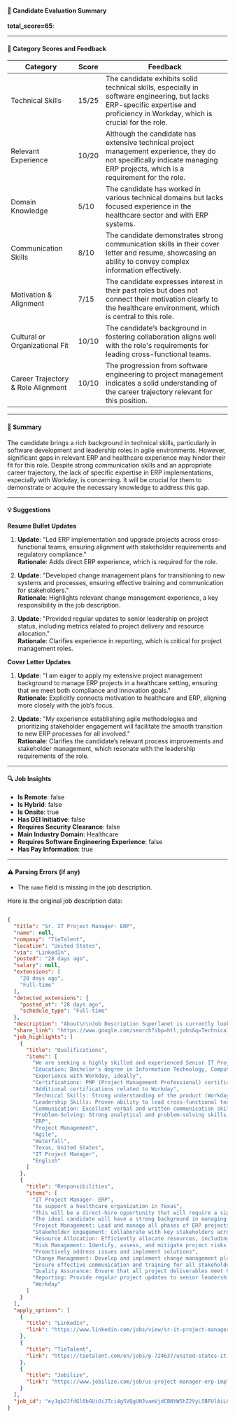 #### 📄 Candidate Evaluation Summary
**total_score=65**:  

---

#### 🎯 Category Scores and Feedback

| Category                        | Score | Feedback |
|----------------------------------|-------|----------|
| Technical Skills                 | 15/25 | The candidate exhibits solid technical skills, especially in software engineering, but lacks ERP-specific expertise and proficiency in Workday, which is crucial for the role. |
| Relevant Experience              | 10/20 | Although the candidate has extensive technical project management experience, they do not specifically indicate managing ERP projects, which is a requirement for the role. |
| Domain Knowledge                 | 5/10  | The candidate has worked in various technical domains but lacks focused experience in the healthcare sector and with ERP systems. |
| Communication Skills             | 8/10  | The candidate demonstrates strong communication skills in their cover letter and resume, showcasing an ability to convey complex information effectively. |
| Motivation & Alignment           | 7/15  | The candidate expresses interest in their past roles but does not connect their motivation clearly to the healthcare environment, which is central to this role. |
| Cultural or Organizational Fit   | 10/10 | The candidate’s background in fostering collaboration aligns well with the role's requirements for leading cross-functional teams. |
| Career Trajectory & Role Alignment | 10/10 | The progression from software engineering to project management indicates a solid understanding of the career trajectory relevant for this position. |

---

#### 🧾 Summary

The candidate brings a rich background in technical skills, particularly in software development and leadership roles in agile environments. However, significant gaps in relevant ERP and healthcare experience may hinder their fit for this role. Despite strong communication skills and an appropriate career trajectory, the lack of specific expertise in ERP implementations, especially with Workday, is concerning. It will be crucial for them to demonstrate or acquire the necessary knowledge to address this gap.

---

#### 💡 Suggestions

**Resume Bullet Updates**  
1. **Update**: "Led ERP implementation and upgrade projects across cross-functional teams, ensuring alignment with stakeholder requirements and regulatory compliance."  
   **Rationale**: Adds direct ERP experience, which is required for the role.

2. **Update**: "Developed change management plans for transitioning to new systems and processes, ensuring effective training and communication for stakeholders."  
   **Rationale**: Highlights relevant change management experience, a key responsibility in the job description.

3. **Update**: "Provided regular updates to senior leadership on project status, including metrics related to project delivery and resource allocation."  
   **Rationale**: Clarifies experience in reporting, which is critical for project management roles.

**Cover Letter Updates**  
1. **Update**: "I am eager to apply my extensive project management background to manage ERP projects in a healthcare setting, ensuring that we meet both compliance and innovation goals."  
   **Rationale**: Explicitly connects motivation to healthcare and ERP, aligning more closely with the job’s focus.

2. **Update**: "My experience establishing agile methodologies and prioritizing stakeholder engagement will facilitate the smooth transition to new ERP processes for all involved."  
   **Rationale**: Clarifies the candidate’s relevant process improvements and stakeholder management, which resonate with the leadership requirements of the role.

---

#### 🔍 Job Insights

- **Is Remote**: false  
- **Is Hybrid**: false  
- **Is Onsite**: true  
- **Has DEI Initiative**: false  
- **Requires Security Clearance**: false  
- **Main Industry Domain**: Healthcare  
- **Requires Software Engineering Experience**: false  
- **Has Pay Information**: true  

---

#### ⚠️ Parsing Errors (if any)

- The `name` field is missing in the job description.

Here is the original job description data:

```json

{
  "title": "Sr. IT Project Manager- ERP",
  "name": null,
  "company": "TieTalent",
  "location": "United States",
  "via": "LinkedIn",
  "posted": "28 days ago",
  "salary": null,
  "extensions": [
    "28 days ago",
    "Full-time"
  ],
  "detected_extensions": {
    "posted_at": "28 days ago",
    "schedule_type": "Full-time"
  },
  "description": "About\n\nJob Description Superlanet is currently looking for an\n\nSr. IT Project Manager- ERP\n\nto support a healthcare organization in Texas. This will be a direct-hire opportunity that will require a significant amount of on-site. We are seeking a highly skilled and experienced Senior IT Project Manager to oversee the management and implementation of Enterprise Resource Planning (ERP) projects. The ideal candidate will have a strong background in managing complex ERP implementations and upgrades.\n\u2022 Project Management: Lead and manage all phases of ERP projects, including planning, execution, monitoring, and closing, ensuring projects are delivered on time, within scope, and within budget.\n\u2022 Stakeholder Engagement: Collaborate with key stakeholders across departments to gather requirements, define project goals, and ensure alignment with organizational objectives.\n\u2022 Resource Allocation: Efficiently allocate resources, including project teams, budgets, and timelines, to ensure project success.\n\u2022 Risk Management: Identify, assess, and mitigate project risks to minimize impact on project delivery. Proactively address issues and implement solutions.\n\u2022 Change Management: Develop and implement change management plans to facilitate the smooth transition to new ERP systems and processes. Ensure effective communication and training for all stakeholders.\n\u2022 Quality Assurance: Ensure that all project deliverables meet high-quality standards and comply with regulatory requirements and industry best practices.\n\u2022 Reporting: Provide regular project updates to senior leadership, including status reports, progress metrics, and performance evaluations.\n\nRequirements\n\u2022 Education: Bachelor's degree in Information Technology, Computer Science, Business Administration, or a related field. A Master's degree is preferred.\n\u2022 Experience: Minimum of 7-10 years of experience in IT project management, with a focus on ERP systems implementation and upgrades. Experience with Workday, ideally.\n\u2022 Certifications: PMP (Project Management Professional) certification is required. Additional certifications related to Workday.\n\u2022 Technical Skills: Strong understanding of the product (Workday), project management methodologies (Agile, Waterfall), and change management processes.\n\u2022 Leadership Skills: Proven ability to lead cross-functional teams and manage complex projects in an academic or healthcare environment.\n\u2022 Communication: Excellent verbal and written communication skills, with the ability to effectively engage and influence stakeholders at all levels.\n\u2022 Problem-Solving: Strong analytical and problem-solving skills, with a focus on delivering practical and innovative solutions.\n\nBenefits\n\nThe salary range below is based on the market rate and is contingent on the organization's requisition and qualifications of the candidate:\n\n$100-140k\n\nNice-to-have skills\n\u2022 ERP\n\u2022 Workday\n\u2022 Project Management\n\u2022 Agile\n\u2022 Waterfall\n\u2022 Texas, United States\n\nWork experience\n\u2022 IT Project Manager\n\nLanguages\n\u2022 English",
  "share_link": "https://www.google.com/search?ibp=htl;jobs&q=Technical+Project+Manager&htidocid=1sCCJ3BgN-ul3eX5AAAAAA%3D%3D&hl=en-US&shndl=37&shmd=H4sIAAAAAAAA_xXMsQrCMBAAUFz9hE43C02k4KKziIJQbJ3LNR5pSrwruRv6E_6zurzxbT-bbdMVB9ce2iIzBYM7MkYqNZwfLdRwkxGUsIQJhOEiEjNVp8ls0aP3qtlFNbQUXJC3F6ZRVj_LqH8GnbDQktFoaA771S0cd1WfqMdMbJAYnpyMXtD9DtIv7ZLMWpAAAAA&shmds=v1_AQbUm94UUWuwUDo2VjAYhxKkPGu2Igwo91ahGZMV0FWzAhA3Hg&source=sh/x/job/li/m1/1#fpstate=tldetail&htivrt=jobs&htiq=Technical+Project+Manager&htidocid=1sCCJ3BgN-ul3eX5AAAAAA%3D%3D",
  "job_highlights": [
    {
      "title": "Qualifications",
      "items": [
        "We are seeking a highly skilled and experienced Senior IT Project Manager to oversee the management and implementation of Enterprise Resource Planning (ERP) projects",
        "Education: Bachelor's degree in Information Technology, Computer Science, Business Administration, or a related field",
        "Experience with Workday, ideally",
        "Certifications: PMP (Project Management Professional) certification is required",
        "Additional certifications related to Workday",
        "Technical Skills: Strong understanding of the product (Workday), project management methodologies (Agile, Waterfall), and change management processes",
        "Leadership Skills: Proven ability to lead cross-functional teams and manage complex projects in an academic or healthcare environment",
        "Communication: Excellent verbal and written communication skills, with the ability to effectively engage and influence stakeholders at all levels",
        "Problem-Solving: Strong analytical and problem-solving skills, with a focus on delivering practical and innovative solutions",
        "ERP",
        "Project Management",
        "Agile",
        "Waterfall",
        "Texas, United States",
        "IT Project Manager",
        "English"
      ]
    },
    {
      "title": "Responsibilities",
      "items": [
        "IT Project Manager- ERP",
        "to support a healthcare organization in Texas",
        "This will be a direct-hire opportunity that will require a significant amount of on-site",
        "The ideal candidate will have a strong background in managing complex ERP implementations and upgrades",
        "Project Management: Lead and manage all phases of ERP projects, including planning, execution, monitoring, and closing, ensuring projects are delivered on time, within scope, and within budget",
        "Stakeholder Engagement: Collaborate with key stakeholders across departments to gather requirements, define project goals, and ensure alignment with organizational objectives",
        "Resource Allocation: Efficiently allocate resources, including project teams, budgets, and timelines, to ensure project success",
        "Risk Management: Identify, assess, and mitigate project risks to minimize impact on project delivery",
        "Proactively address issues and implement solutions",
        "Change Management: Develop and implement change management plans to facilitate the smooth transition to new ERP systems and processes",
        "Ensure effective communication and training for all stakeholders",
        "Quality Assurance: Ensure that all project deliverables meet high-quality standards and comply with regulatory requirements and industry best practices",
        "Reporting: Provide regular project updates to senior leadership, including status reports, progress metrics, and performance evaluations",
        "Workday"
      ]
    }
  ],
  "apply_options": [
    {
      "title": "LinkedIn",
      "link": "https://www.linkedin.com/jobs/view/sr-it-project-manager-erp-at-tietalent-4174283777?utm_campaign=google_jobs_apply&utm_source=google_jobs_apply&utm_medium=organic"
    },
    {
      "title": "TieTalent",
      "link": "https://tietalent.com/en/jobs/p-724637/united-states-it-project-manager-erp-deployments?utm_campaign=google_jobs_apply&utm_source=google_jobs_apply&utm_medium=organic"
    },
    {
      "title": "Jobilize",
      "link": "https://www.jobilize.com/job/us-project-manager-erp-implementation-creative-financial-staffing?utm_campaign=google_jobs_apply&utm_source=google_jobs_apply&utm_medium=organic"
    }
  ],
  "job_id": "eyJqb2JfdGl0bGUiOiJTci4gSVQgUHJvamVjdCBNYW5hZ2VyLSBFUlAiLCJjb21wYW55X25hbWUiOiJUaWVUYWxlbnQiLCJhZGRyZXNzX2NpdHkiOiJVbml0ZWQgU3RhdGVzIiwiaHRpZG9jaWQiOiIxc0NDSjNCZ04tdWwzZVg1QUFBQUFBPT0iLCJ1dWxlIjoidytDQUlRSUNJTlZXNXBkR1ZrSUZOMFlYUmxjdyJ9"
}